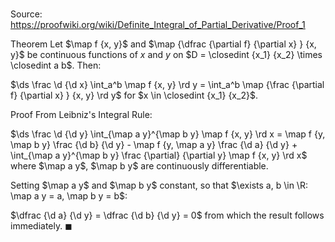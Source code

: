 # 

Source: https://proofwiki.org/wiki/Definite_Integral_of_Partial_Derivative/Proof_1

Theorem
Let $\map f {x, y}$ and $\map {\dfrac {\partial f} {\partial x} } {x, y}$ be continuous functions of $x$ and $y$ on $D = \closedint {x_1} {x_2} \times \closedint a b$.
Then:

$\ds \frac \d {\d x} \int_a^b \map f {x, y} \rd y = \int_a^b \map {\frac {\partial f} {\partial x} } {x, y} \rd y$
for $x \in \closedint {x_1} {x_2}$.


Proof
From Leibniz's Integral Rule:

$\ds \frac \d {\d y} \int_{\map a y}^{\map b y} \map f {x, y} \rd x = \map f {y, \map b y} \frac {\d b} {\d y} - \map f {y, \map a y} \frac {\d a} {\d y} + \int_{\map a y}^{\map b y} \frac {\partial} {\partial y} \map f {x, y} \rd x$
where $\map a y$, $\map b y$ are continuously differentiable.

Setting $\map a y$ and $\map b y$ constant, so that $\exists a, b \in \R: \map a y = a, \map b y = b$:

$\dfrac {\d a} {\d y} = \dfrac {\d b} {\d y} = 0$
from which the result follows immediately.
$\blacksquare$





